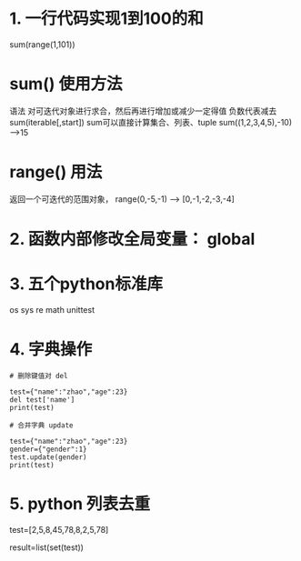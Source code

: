 # 1. 一行代码实现1到100的和
sum(range(1,101))

# sum() 使用方法
语法 对可迭代对象进行求合，然后再进行增加或减少一定得值 负数代表减去 
sum(iterable[,start])
sum可以直接计算集合、列表、tuple
sum((1,2,3,4,5),-10) -->15

# range() 用法
返回一个可迭代的范围对象，
range(0,-5,-1) --> [0,-1,-2,-3,-4]


# 2. 函数内部修改全局变量： global 


# 3. 五个python标准库 
 os sys re math unittest

# 4. 字典操作 

    # 删除键值对 del

    test={"name":"zhao","age":23}
    del test['name']
    print(test)

    # 合并字典 update

    test={"name":"zhao","age":23}
    gender={"gender":1}
    test.update(gender)
    print(test)

# 5. python 列表去重
test=[2,5,8,45,78,8,2,5,78]

result=list(set(test))

    
